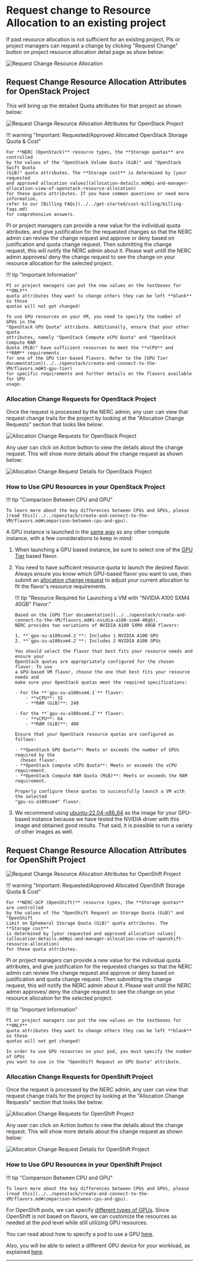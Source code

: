 # Request change to Resource Allocation to an existing project

If past resource allocation is not sufficient for an existing project, PIs or project
managers can request a change by clicking "Request Change" button on project
resource allocation detail page as show below:

![Request Change Resource Allocation](images/coldfront-request-change-allocation.png)

## Request Change Resource Allocation Attributes for OpenStack Project

This will bring up the detailed Quota attributes for that project as shown below:

![Request Change Resource Allocation Attributes for OpenStack Project](images/coldfront-openstack-allocation-attributes.png)

!!! warning "Important: Requested/Approved Allocated OpenStack Storage Quota & Cost"

    For **NERC (OpenStack)** resource types, the **Storage quotas** are controlled
    by the values of the "OpenStack Volume Quota (GiB)" and "OpenStack Swift Quota
    (GiB)" quota attributes. The **Storage cost** is determined by [your requested
    and approved allocation values](allocation-details.md#pi-and-manager-allocation-view-of-openstack-resource-allocation)
    for these quota attributes. If you have common questions or need more information,
    refer to our [Billing FAQs](../../get-started/cost-billing/billing-faqs.md)
    for comprehensive answers.

PI or project managers can provide a new value for the individual quota attributes,
and give justification for the requested changes so that the NERC admin can review
the change request and approve or deny based on justification and quota change request.
Then submitting the change request, this will notify the NERC admin about it. Please
wait untill the NERC admin approves/ deny the change request to see the change on
your resource allocation for the selected project.

!!! tip "Important Information"

    PI or project managers can put the new values on the textboxes for **ONLY**
    quota attributes they want to change others they can be left **blank** so those
    quotas will not get changed!

    To use GPU resources on your VM, you need to specify the number of GPUs in the
    "OpenStack GPU Quota" attribute. Additionally, ensure that your other quota
    attributes, namely "OpenStack Compute vCPU Quota" and "OpenStack Compute RAM
    Quota (MiB)" have sufficient resources to meet the **vCPU** and **RAM** requirements
    for one of the GPU tier-based flavors. Refer to the [GPU Tier documentation](../../openstack/create-and-connect-to-the-VM/flavors.md#3-gpu-tier)
    for specific requirements and further details on the flavors available for GPU
    usage.

### Allocation Change Requests for OpenStack Project

Once the request is processed by the NERC admin, any user can view that request
change trails for the project by looking at the "Allocation Change Requests"
section that looks like below:

![Allocation Change Requests for OpenStack Project](images/coldfront-openstack-allocation-change-requests.png)

Any user can click on Action button to view the details about the change request.
This will show more details about the change request as shown below:

![Allocation Change Request Details for OpenStack Project](images/coldfront-openstack-change-requested-details.png)

### How to Use GPU Resources in your OpenStack Project

!!! tip "Comparison Between CPU and GPU"

    To learn more about the key differences between CPUs and GPUs, please [read this](../../openstack/create-and-connect-to-the-VM/flavors.md#comparison-between-cpu-and-gpu).

A GPU instance is launched in the [same way](../../openstack/create-and-connect-to-the-VM/launch-a-VM.md)
as any other compute instance, with a few considerations to keep in mind:

1.  When launching a GPU based instance, be sure to select one of the
    [GPU Tier](../../openstack/create-and-connect-to-the-VM/flavors.md#3-gpu-tier)
    based flavor.

2.  You need to have sufficient resource quota to launch the desired flavor. Always
    ensure you know which GPU-based flavor you want to use, then submit an
    [allocation change request](#request-change-resource-allocation-attributes-for-openstack-project)
    to adjust your current allocation to fit the flavor's resource requirements.

    !!! tip "Resource Required for Launching a VM with "NVIDIA A100 SXM4 40GB" Flavor."

        Based on the [GPU Tier documentation](../../openstack/create-and-connect-to-the-VM/flavors.md#i-nvidia-a100-sxm4-40gb),
        NERC provides two variations of NVIDIA A100 SXM4 40GB flavors:

        1. **`gpu-su-a100sxm4.1`**: Includes 1 NVIDIA A100 GPU
        2. **`gpu-su-a100sxm4.2`**: Includes 2 NVIDIA A100 GPUs

        You should select the flavor that best fits your resource needs and ensure your
        OpenStack quotas are appropriately configured for the chosen flavor. To use
        a GPU-based VM flavor, choose the one that best fits your resource needs and
        make sure your OpenStack quotas meet the required specifications:

        - For the **`gpu-su-a100sxm4.1`** flavor:
            - **vCPU**: 32
            - **RAM (GiB)**: 240

        - For the **`gpu-su-a100sxm4.2`** flavor:
            - **vCPU**: 64
            - **RAM (GiB)**: 480

        Ensure that your OpenStack resource quotas are configured as follows:

        - **OpenStack GPU Quota**: Meets or exceeds the number of GPUs required by the
          chosen flavor.
        - **OpenStack Compute vCPU Quota**: Meets or exceeds the vCPU requirement.
        - **OpenStack Compute RAM Quota (MiB)**: Meets or exceeds the RAM requirement.

        Properly configure these quotas to successfully launch a VM with the selected
        "gpu-su-a100sxm4" flavor.

3.  We recommend using [ubuntu-22.04-x86_64](../../openstack/create-and-connect-to-the-VM/images.md#nerc-images-list)
    as the image for your GPU-based instance because we have tested the NVIDIA driver
    with this image and obtained good results. That said, it is possible to run a
    variety of other images as well.

## Request Change Resource Allocation Attributes for OpenShift Project

![Request Change Resource Allocation Attributes for OpenShift Project](images/coldfront-openshift-allocation-attributes.png)

!!! warning "Important: Requested/Approved Allocated OpenShift Storage Quota & Cost"

    For **NERC-OCP (OpenShift)** resource types, the **Storage quotas** are controlled
    by the values of the "OpenShift Request on Storage Quota (GiB)" and "OpenShift
    Limit on Ephemeral Storage Quota (GiB)" quota attributes. The **Storage cost**
    is determined by [your requested and approved allocation values](allocation-details.md#pi-and-manager-allocation-view-of-openshift-resource-allocation)
    for these quota attributes.

PI or project managers can provide a new value for the individual quota attributes,
and give justification for the requested changes so that the NERC admin can review
the change request and approve or deny based on justification and quota change request.
Then submitting the change request, this will notify the NERC admin about it. Please
wait untill the NERC admin approves/ deny the change request to see the change on
your resource allocation for the selected project.

!!! tip "Important Information"

    PI or project managers can put the new values on the textboxes for **ONLY**
    quota attributes they want to change others they can be left **blank** so those
    quotas will not get changed!

    In order to use GPU resources on your pod, you must specify the number of GPUs
    you want to use in the "OpenShift Request on GPU Quota" attribute.

### Allocation Change Requests for OpenShift Project

Once the request is processed by the NERC admin, any user can view that request
change trails for the project by looking at the "Allocation Change Requests"
section that looks like below:

![Allocation Change Requests for OpenShift Project](images/coldfront-openshift-allocation-change-requests.png)

Any user can click on Action button to view the details about the change request.
This will show more details about the change request as shown below:

![Allocation Change Request Details for OpenShift Project](images/coldfront-openshift-change-requested-details.png)

### How to Use GPU Resources in your OpenShift Project

!!! tip "Comparison Between CPU and GPU"

    To learn more about the key differences between CPUs and GPUs, please [read this](../../openstack/create-and-connect-to-the-VM/flavors.md#comparison-between-cpu-and-gpu).

For OpenShift pods, we can specify [different types of GPUs](../../openshift/gpus/intro-to-gpus-in-nerc-ocp.md).
Since OpenShift is not based on flavors, we can customize the resources as
needed at the pod level while still utilizing GPU resources.

You can read about how to specify a pod to use a GPU [here](../../openshift/applications/scaling-and-performance-guide.md#how-to-specify-pod-to-use-gpu).

Also, you will be able to select a different GPU device for your workload, as
explained [here](../../openshift/applications/scaling-and-performance-guide.md#how-to-select-a-different-gpu-device).

---

